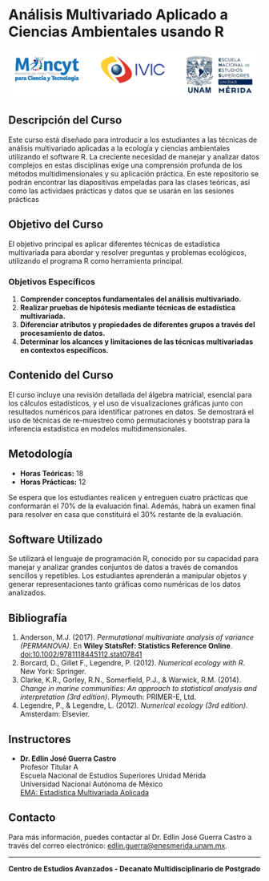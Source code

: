 # Análisis Multivariado Aplicado a Ciencias Ambientales usando R

<p align="center">

<img src="encabezado.png" alt="Logos Institucionales" width="691"/>

</p>

## Descripción del Curso

Este curso está diseñado para introducir a los estudiantes a las técnicas de análisis multivariado aplicadas a la ecología y ciencias ambientales utilizando el software R. La creciente necesidad de manejar y analizar datos complejos en estas disciplinas exige una comprensión profunda de los métodos multidimensionales y su aplicación práctica. En este repositorio se podrán encontrar las diapositivas empeladas para las clases teóricas, así como las actividaes prácticas y datos que se usarán en las sesiones prácticas

## Objetivo del Curso

El objetivo principal es aplicar diferentes técnicas de estadística multivariada para abordar y resolver preguntas y problemas ecológicos, utilizando el programa R como herramienta principal.

### Objetivos Específicos

1.  **Comprender conceptos fundamentales del análisis multivariado.**
2.  **Realizar pruebas de hipótesis mediante técnicas de estadística multivariada.**
3.  **Diferenciar atributos y propiedades de diferentes grupos a través del procesamiento de datos.**
4.  **Determinar los alcances y limitaciones de las técnicas multivariadas en contextos específicos.**

## Contenido del Curso

El curso incluye una revisión detallada del álgebra matricial, esencial para los cálculos estadísticos, y el uso de visualizaciones gráficas junto con resultados numéricos para identificar patrones en datos. Se demostrará el uso de técnicas de re-muestreo como permutaciones y bootstrap para la inferencia estadística en modelos multidimensionales.

## Metodología

-   **Horas Teóricas:** 18
-   **Horas Prácticas:** 12

Se espera que los estudiantes realicen y entreguen cuatro prácticas que conformarán el 70% de la evaluación final. Además, habrá un examen final para resolver en casa que constituirá el 30% restante de la evaluación.

## Software Utilizado

Se utilizará el lenguaje de programación R, conocido por su capacidad para manejar y analizar grandes conjuntos de datos a través de comandos sencillos y repetibles. Los estudiantes aprenderán a manipular objetos y generar representaciones tanto gráficas como numéricas de los datos analizados.

## Bibliografía

1.  Anderson, M.J. (2017). *Permutational multivariate analysis of variance (PERMANOVA)*. En **Wiley StatsRef: Statistics Reference Online**. <doi:10.1002/9781118445112.stat07841>
2.  Borcard, D., Gillet F., Legendre, P. (2012). *Numerical ecology with R*. New York: Springer.
3.  Clarke, K.R., Gorley, R.N., Somerfield, P.J., & Warwick, R.M. (2014). *Change in marine communities: An approach to statistical analysis and interpretation (3rd edition)*. Plymouth: PRIMER-E, Ltd.
4.  Legendre, P., & Legendre, L. (2012). *Numerical ecology (3rd edition)*. Amsterdam: Elsevier.

## Instructores

-   **Dr. Edlin José Guerra Castro**\
    Profesor Titular A\
    Escuela Nacional de Estudios Superiores Unidad Mérida\
    Universidad Nacional Autónoma de México\
    [EMA: Estadística Multivariada Aplicada](https://edlinguerra.quarto.pub/ema/)

## Contacto

Para más información, puedes contactar al Dr. Edlin José Guerra Castro a través del correo electrónico: [edlin.guerra\@enesmerida.unam.mx](mailto:edlin.guerra@enesmerida.unam.mx).

------------------------------------------------------------------------

**Centro de Estudios Avanzados - Decanato Multidisciplinario de Postgrado**
